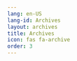 ```yaml
---
lang: en-US
lang-id: Archives
layout: archives
title: Archives
icon: fas fa-archive
order: 3
---
```


